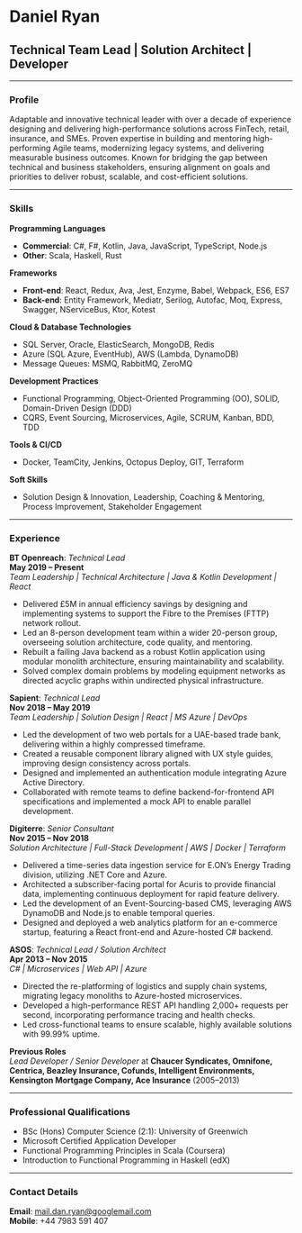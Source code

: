# Daniel Ryan

## Technical Team Lead | Solution Architect | Developer

---

### Profile

Adaptable and innovative technical leader with over a decade of experience designing and delivering high-performance solutions across FinTech, retail, insurance, and SMEs. Proven expertise in building and mentoring high-performing Agile teams, modernizing legacy systems, and delivering measurable business outcomes. Known for bridging the gap between technical and business stakeholders, ensuring alignment on goals and priorities to deliver robust, scalable, and cost-efficient solutions.

---

### Skills

**Programming Languages**
- **Commercial**: C#, F#, Kotlin, Java, JavaScript, TypeScript, Node.js
- **Other**: Scala, Haskell, Rust

**Frameworks**
- **Front-end**: React, Redux, Ava, Jest, Enzyme, Babel, Webpack, ES6, ES7
- **Back-end**: Entity Framework, Mediatr, Serilog, Autofac, Moq, Express, Swagger, NServiceBus, Ktor, Kotest

**Cloud & Database Technologies**
- SQL Server, Oracle, ElasticSearch, MongoDB, Redis
- Azure (SQL Azure, EventHub), AWS (Lambda, DynamoDB)
- Message Queues: MSMQ, RabbitMQ, ZeroMQ

**Development Practices**
- Functional Programming, Object-Oriented Programming (OO), SOLID, Domain-Driven Design (DDD)
- CQRS, Event Sourcing, Microservices, Agile, SCRUM, Kanban, BDD, TDD

**Tools & CI/CD**
- Docker, TeamCity, Jenkins, Octopus Deploy, GIT, Terraform

**Soft Skills**
- Solution Design & Innovation, Leadership, Coaching & Mentoring, Process Improvement, Stakeholder Engagement

---

### Experience

**BT Openreach**: *Technical Lead*  
**May 2019 – Present**  
_Team Leadership | Technical Architecture | Java & Kotlin Development | React_

- Delivered £5M in annual efficiency savings by designing and implementing systems to support the Fibre to the Premises (FTTP) network rollout.
- Led an 8-person development team within a wider 20-person group, overseeing solution architecture, code quality, and mentoring.
- Rebuilt a failing Java backend as a robust Kotlin application using modular monolith architecture, ensuring maintainability and scalability.
- Solved complex domain problems by modeling equipment networks as directed acyclic graphs within undirected physical infrastructure.

**Sapient**: *Technical Lead*  
**Nov 2018 – May 2019**  
_Team Leadership | Solution Design | React | MS Azure | DevOps_

- Led the development of two web portals for a UAE-based trade bank, delivering within a highly compressed timeframe.
- Created a reusable component library aligned with UX style guides, improving design consistency across portals.
- Designed and implemented an authentication module integrating Azure Active Directory.
- Collaborated with remote teams to define backend-for-frontend API specifications and implemented a mock API to enable parallel development.

**Digiterre**: *Senior Consultant*  
**Nov 2015 – Nov 2018**  
_Solution Architecture | Full-Stack Development | AWS | Docker | Terraform_

- Delivered a time-series data ingestion service for E.ON’s Energy Trading division, utilizing .NET Core and Azure.
- Architected a subscriber-facing portal for Acuris to provide financial data, implementing continuous deployment for rapid feature delivery.
- Led the development of an Event-Sourcing-based CMS, leveraging AWS DynamoDB and Node.js to enable temporal queries.
- Designed and deployed a web analytics platform for an e-commerce startup, featuring a React front-end and Azure-hosted C# backend.

**ASOS**: *Technical Lead / Solution Architect*  
**Apr 2013 – Nov 2015**  
_C# | Microservices | Web API | Azure_

- Directed the re-platforming of logistics and supply chain systems, migrating legacy monoliths to Azure-hosted microservices.
- Developed a high-performance REST API handling 2,000+ requests per second, incorporating performance tracing and health checks.
- Led cross-functional teams to ensure scalable, highly available solutions with 99.99% uptime.

**Previous Roles**  
*Lead Developer / Senior Developer* at **Chaucer Syndicates, Omnifone, Centrica, Beazley Insurance, Cofunds, Intelligent Environments, Kensington Mortgage Company, Ace Insurance** (2005–2013)

---

### Professional Qualifications

- BSc (Hons) Computer Science (2:1): University of Greenwich  
- Microsoft Certified Application Developer  
- Functional Programming Principles in Scala (Coursera)  
- Introduction to Functional Programming in Haskell (edX)

---

### Contact Details

**Email**: mail.dan.ryan@googlemail.com  
**Mobile**: +44 7983 591 407